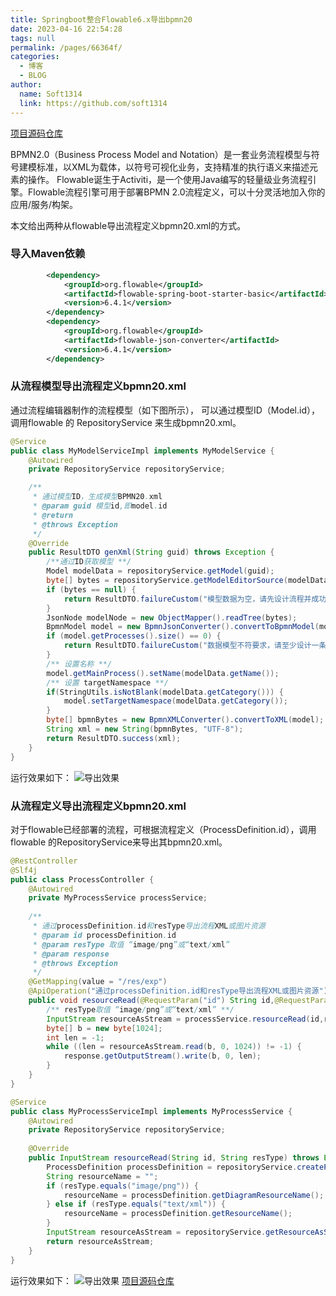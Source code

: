 ```yaml
---
title: Springboot整合Flowable6.x导出bpmn20
date: 2023-04-16 22:54:28
tags: null
permalink: /pages/66364f/
categories: 
  - 博客
  - BLOG
author: 
  name: Soft1314
  link: https://github.com/soft1314
---
```


[项目源码仓库](https://github.com/soft1314/boot-admin)

BPMN2.0（Business Process Model and Notation）是一套业务流程模型与符号建模标准，以XML为载体，以符号可视化业务，支持精准的执行语义来描述元素的操作。
Flowable诞生于Activiti，是一个使用Java编写的轻量级业务流程引擎。Flowable流程引擎可用于部署BPMN 2.0流程定义，可以十分灵活地加入你的应用/服务/构架。

本文给出两种从flowable导出流程定义bpmn20.xml的方式。

### 导入Maven依赖
```xml
        <dependency>
            <groupId>org.flowable</groupId>
            <artifactId>flowable-spring-boot-starter-basic</artifactId>
            <version>6.4.1</version>
        </dependency>
        <dependency>
            <groupId>org.flowable</groupId>
            <artifactId>flowable-json-converter</artifactId>
            <version>6.4.1</version>
        </dependency>
```

### 从流程模型导出流程定义bpmn20.xml
通过流程编辑器制作的流程模型（如下图所示）， 可以通过模型ID（Model.id），调用flowable 的 RepositoryService 来生成bpmn20.xml。

```java
@Service
public class MyModelServiceImpl implements MyModelService {
    @Autowired
    private RepositoryService repositoryService;

    /**
     * 通过模型ID，生成模型BPMN20.xml
     * @param guid 模型id,即model.id
     * @return
     * @throws Exception
     */
    @Override
    public ResultDTO genXml(String guid) throws Exception {
        /**通过ID获取模型 **/
        Model modelData = repositoryService.getModel(guid);
        byte[] bytes = repositoryService.getModelEditorSource(modelData.getId());
        if (bytes == null) {
            return ResultDTO.failureCustom("模型数据为空，请先设计流程并成功保存，再进行发布。");
        }
        JsonNode modelNode = new ObjectMapper().readTree(bytes);
        BpmnModel model = new BpmnJsonConverter().convertToBpmnModel(modelNode);
        if (model.getProcesses().size() == 0) {
            return ResultDTO.failureCustom("数据模型不符要求，请至少设计一条主线流程。");
        }
        /** 设置名称 **/
        model.getMainProcess().setName(modelData.getName());
        /** 设置 targetNamespace **/
        if(StringUtils.isNotBlank(modelData.getCategory())) {
            model.setTargetNamespace(modelData.getCategory());
        }
        byte[] bpmnBytes = new BpmnXMLConverter().convertToXML(model);
        String xml = new String(bpmnBytes, "UTF-8");
        return ResultDTO.success(xml);
    }
}
```
运行效果如下：
![导出效果](https://cdn.staticaly.com/gh/soft1314/picx-images-hosting@master/20230705/res1.6i0aunotjn40.gif)
### 从流程定义导出流程定义bpmn20.xml
对于flowable已经部署的流程，可根据流程定义（ProcessDefinition.id），调用flowable 的RepositoryService来导出其bpmn20.xml。

```java
@RestController
@Slf4j
public class ProcessController {
    @Autowired
    private MyProcessService processService;
    
    /**
     * 通过processDefinition.id和resType导出流程XML或图片资源
     * @param id processDefinition.id
     * @param resType 取值 “image/png”或“text/xml”
     * @param response
     * @throws Exception
     */
    @GetMapping(value = "/res/exp")
    @ApiOperation("通过processDefinition.id和resType导出流程XML或图片资源")
    public void resourceRead(@RequestParam("id") String id,@RequestParam("resType") String resType, HttpServletResponse response) throws Exception {
        /** resType取值 “image/png”或“text/xml” **/
        InputStream resourceAsStream = processService.resourceRead(id,resType);
        byte[] b = new byte[1024];
        int len = -1;
        while ((len = resourceAsStream.read(b, 0, 1024)) != -1) {
            response.getOutputStream().write(b, 0, len);
        }
    }
}

```

```java
@Service
public class MyProcessServiceImpl implements MyProcessService {
    @Autowired
    private RepositoryService repositoryService;
    
    @Override
    public InputStream resourceRead(String id, String resType) throws Exception {
        ProcessDefinition processDefinition = repositoryService.createProcessDefinitionQuery().processDefinitionId(id).singleResult();
        String resourceName = "";
        if (resType.equals("image/png")) {
            resourceName = processDefinition.getDiagramResourceName();
        } else if (resType.equals("text/xml")) {
            resourceName = processDefinition.getResourceName();
        }
        InputStream resourceAsStream = repositoryService.getResourceAsStream(processDefinition.getDeploymentId(), resourceName);
        return resourceAsStream;
    }
}
```
运行效果如下：
![导出效果](https://cdn.staticaly.com/gh/soft1314/picx-images-hosting@master/20230705/res2.7dbimhnnjm80.gif)
[项目源码仓库](https://github.com/soft1314/boot-admin)
